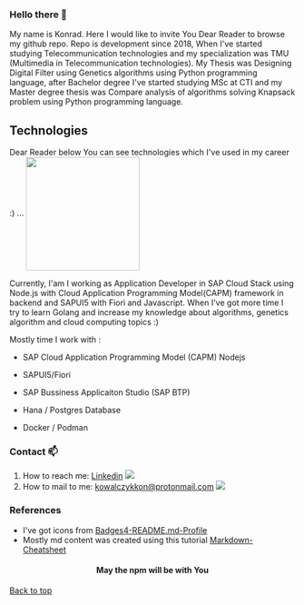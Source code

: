 ### Hello there 👋

My name is Konrad. Here I would like to invite You Dear Reader to browse my github repo. Repo is development since 2018, When I've started studying Telecommunication technologies and my specialization was TMU (Multimedia in Telecommunication technologies). My Thesis was Designing Digital Filter using Genetics algorithms using Python programming language, after Bachelor degree I've started studying MSc at CTI and my Master degree thesis was Compare analysis of algorithms solving Knapsack problem using Python programming language.

## Technologies

Dear Reader below You can see technologies which I've used in my career :) ...
<a align="center" href="https://github.com/anuraghazra/convoychat">
  <img height=200 align="center" src="https://github-readme-stats.vercel.app/api/top-langs?username=kondiiq&layout=compact&langs_count=8&card_width=320&theme=dracula" />
</a>

Currently, I'am I working as Application Developer in SAP Cloud Stack using Node.js with Cloud Application Programming Model(CAPM) framework in backend and SAPUI5 with Fiori and Javascript. When I've got more time I try to learn Golang and increase my knowledge about algorithms, genetics algorithm and cloud computing topics :)

Mostly time I work with :

* SAP Cloud Application Programming Model (CAPM) Nodejs 

* SAPUI5/Fiori

* SAP Bussiness Applicaiton Studio (SAP BTP)

* Hana / Postgres Database

* Docker / Podman

### Contact 📫
1. How to reach me: [Linkedin](https://pl.linkedin.com/in/konrad-kowalczyk-a1408a1a3) <img src="https://img.shields.io/badge/LinkedIn-0077B5?style=for-the-badge&logo=linkedin&logoColor=white"/> <br />
2. How to mail to me: kowalczykkon@protonmail.com <img src="https://img.shields.io/badge/ProtonMail-8B89CC?style=for-the-badge&logo=protonmail&logoColor=white"/>  <br />

### References
* I've got icons from [Badges4-README.md-Profile ](https://github.com/alexandresanlim/Badges4-README.md-Profile)  <br />
* Mostly md content was created using this tutorial [Markdown-Cheatsheet ](https://github.com/lifeparticle/Markdown-Cheatsheet) 



<h4 align="center">May the npm will be with You </h4>

[Back to top](#top)

